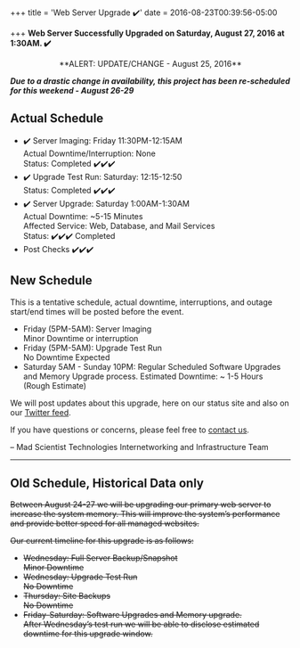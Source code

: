 +++
title = 'Web Server Upgrade ✔️'
date = 2016-08-23T00:39:56-05:00

+++
**Web Server Successfully Upgraded on Saturday, August 27, 2016 at 1:30AM. ✔️**

<center>**ALERT: UPDATE/CHANGE - August 25, 2016**</center>

_**Due to a drastic change in availability, this project has been re-scheduled for this weekend - August 26-29**_

## Actual Schedule

 * ✔️ Server Imaging: Friday 11:30PM-12:15AM<br>
    Actual Downtime/Interruption: None<br>
    Status: Completed ✔️✔️✔️
 * ✔️ Upgrade Test Run: Saturday: 12:15-12:50<br>
    Status: Completed ✔️✔️✔️
 * ✔️ Server Upgrade: Saturday 1:00AM-1:30AM<br>
   Actual Downtime: ~5-15 Minutes<br>
   Affected Service: Web, Database, and Mail Services<br>
   Status: ✔️✔️✔️ Completed
 * Post Checks ✔️✔️✔️

## New Schedule

This is a tentative schedule, actual downtime, interruptions, and outage start/end times will be posted before the event.

 * Friday (5PM-5AM): Server Imaging<br>
   Minor Downtime or interruption
 * Friday (5PM-5AM): Upgrade Test Run<br>
   No Downtime Expected
 * Saturday 5AM - Sunday 10PM: Regular Scheduled Software Upgrades and Memory Upgrade process. Estimated Downtime: ~ 1-5 Hours (Rough Estimate)

 We will post updates about this upgrade, here on our status site and also on our [Twitter feed](https://twitter.com/MadSciTechCloud).

If you have questions or concerns, please feel free to [contact us](https://madscitech.com/about/contact/).

– Mad Scientist Technologies Internetworking and Infrastructure Team

---

## Old Schedule, Historical Data only

~~Between August 24-27 we will be upgrading our primary web server to increase the system memory. This will improve the system’s performance and provide better speed for all managed websites.~~

~~Our current timeline for this upgrade is as follows:~~

   * ~~Wednesday: Full Server Backup/Snapshot<br>Minor Downtime~~
   * ~~Wednesday: Upgrade Test Run<br>No Downtime~~
   * ~~Thursday: Site Backups<br>No Downtime~~
   * ~~Friday-Saturday: Software Upgrades and Memory upgrade.<br>After Wednesday’s test run we will be able to disclose estimated downtime for this upgrade window.~~